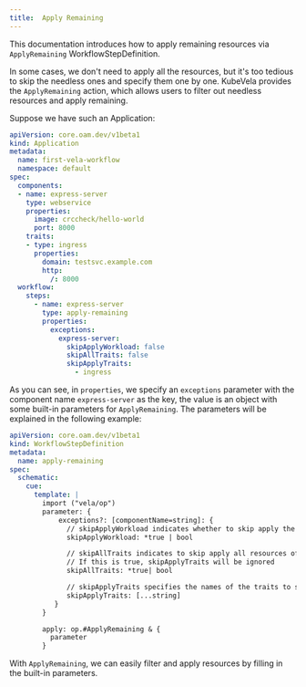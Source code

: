 ```yaml
---
title:  Apply Remaining
---
```


This documentation introduces how to apply remaining resources via `ApplyRemaining` WorkflowStepDefinition.

In some cases, we don't need to apply all the resources, but it's too tedious to skip the needless ones and specify them one by one. KubeVela provides the `ApplyRemaining` action, which allows users to filter out needless resources and apply remaining.

Suppose we have such an Application:

```yaml
apiVersion: core.oam.dev/v1beta1
kind: Application
metadata:
  name: first-vela-workflow
  namespace: default
spec:
  components:
  - name: express-server
    type: webservice
    properties:
      image: crccheck/hello-world
      port: 8000
    traits:
    - type: ingress
      properties:
        domain: testsvc.example.com
        http:
          /: 8000
  workflow:
    steps:
      - name: express-server
        type: apply-remaining
        properties:
          exceptions:
            express-server:
              skipApplyWorkload: false
              skipAllTraits: false
              skipApplyTraits:
                - ingress
```

As you can see, in `properties`, we specify an `exceptions` parameter with the component name `express-server` as the key, the value is an object with some built-in parameters for `ApplyRemaining`. The parameters will be explained in the following example:

```yaml
apiVersion: core.oam.dev/v1beta1
kind: WorkflowStepDefinition
metadata:
  name: apply-remaining
spec:
  schematic:
    cue:
      template: |
        import ("vela/op")
        parameter: {
            exceptions?: [componentName=string]: {
              // skipApplyWorkload indicates whether to skip apply the workload resource
              skipApplyWorkload: *true | bool

              // skipAllTraits indicates to skip apply all resources of the traits.
              // If this is true, skipApplyTraits will be ignored
              skipAllTraits: *true| bool

              // skipApplyTraits specifies the names of the traits to skip apply
              skipApplyTraits: [...string]
           }
        }

        apply: op.#ApplyRemaining & {
          parameter
        }
```

With `ApplyRemaining`, we can easily filter and apply resources by filling in the built-in parameters.
